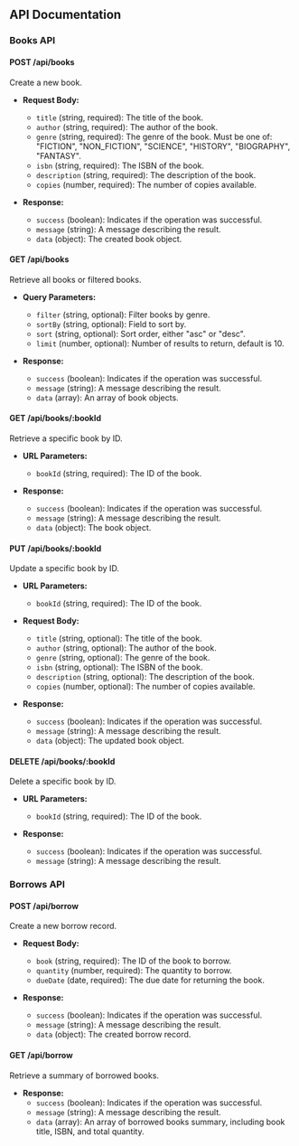 ## API Documentation

### Books API

#### POST /api/books

Create a new book.

- **Request Body:**

  - `title` (string, required): The title of the book.
  - `author` (string, required): The author of the book.
  - `genre` (string, required): The genre of the book. Must be one of: "FICTION", "NON_FICTION", "SCIENCE", "HISTORY", "BIOGRAPHY", "FANTASY".
  - `isbn` (string, required): The ISBN of the book.
  - `description` (string, required): The description of the book.
  - `copies` (number, required): The number of copies available.

- **Response:**
  - `success` (boolean): Indicates if the operation was successful.
  - `message` (string): A message describing the result.
  - `data` (object): The created book object.

#### GET /api/books

Retrieve all books or filtered books.

- **Query Parameters:**

  - `filter` (string, optional): Filter books by genre.
  - `sortBy` (string, optional): Field to sort by.
  - `sort` (string, optional): Sort order, either "asc" or "desc".
  - `limit` (number, optional): Number of results to return, default is 10.

- **Response:**
  - `success` (boolean): Indicates if the operation was successful.
  - `message` (string): A message describing the result.
  - `data` (array): An array of book objects.

#### GET /api/books/:bookId

Retrieve a specific book by ID.

- **URL Parameters:**

  - `bookId` (string, required): The ID of the book.

- **Response:**
  - `success` (boolean): Indicates if the operation was successful.
  - `message` (string): A message describing the result.
  - `data` (object): The book object.

#### PUT /api/books/:bookId

Update a specific book by ID.

- **URL Parameters:**

  - `bookId` (string, required): The ID of the book.

- **Request Body:**

  - `title` (string, optional): The title of the book.
  - `author` (string, optional): The author of the book.
  - `genre` (string, optional): The genre of the book.
  - `isbn` (string, optional): The ISBN of the book.
  - `description` (string, optional): The description of the book.
  - `copies` (number, optional): The number of copies available.

- **Response:**
  - `success` (boolean): Indicates if the operation was successful.
  - `message` (string): A message describing the result.
  - `data` (object): The updated book object.

#### DELETE /api/books/:bookId

Delete a specific book by ID.

- **URL Parameters:**

  - `bookId` (string, required): The ID of the book.

- **Response:**
  - `success` (boolean): Indicates if the operation was successful.
  - `message` (string): A message describing the result.

### Borrows API

#### POST /api/borrow

Create a new borrow record.

- **Request Body:**

  - `book` (string, required): The ID of the book to borrow.
  - `quantity` (number, required): The quantity to borrow.
  - `dueDate` (date, required): The due date for returning the book.

- **Response:**
  - `success` (boolean): Indicates if the operation was successful.
  - `message` (string): A message describing the result.
  - `data` (object): The created borrow record.

#### GET /api/borrow

Retrieve a summary of borrowed books.

- **Response:**
  - `success` (boolean): Indicates if the operation was successful.
  - `message` (string): A message describing the result.
  - `data` (array): An array of borrowed books summary, including book title, ISBN, and total quantity.
